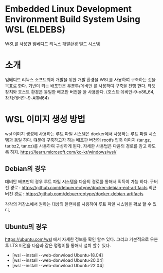 # Embedded Linux Development Environment Build System Using WSL (ELDEBS)
 WSL를 사용한 임베디드 리눅스 개발환경 빌드 시스템

# 소개
임베디드 리눅스 소프트웨어 개발을 위한 개발 환경을 WSL를 사용하여 구축하는 것을 목표로 한다.
기반이 되는 배포판은 우분투/데비안 를 사용하여 구축을 진행 한다.
타겟 장치와 호스트 환경은 동일한 배포판 버전을 을 사용한다. (호스트:데비안-9-x86_64, 장치:데비안-9-ARM64)

# WSL 이미지 생성 방법
wsl 이미지 생성에 사용하는 루트 파일 시스템은 docker에서 사용하는 루트 파일 시스템과 동일 하다.
떄문에 구축하고자 하는 배포판 버전의 rootfs 압축 이미지 (tar.gz, tar.bz2, tar.xz)를 사용하여 구성하게 된다.
자세한 사용법은 다음의 경로를 참고 하도록 하자. https://learn.microsoft.com/ko-kr/windows/wsl/

## Debian의 경우
데비안 배포판의 경우 루트 파일 시스템을 다음의 경로를 통해서 획득이 가능 하다.
구버전 경로 : https://github.com/debuerreotype/docker-debian-eol-artifacts
최근 버전 경로 : https://github.com/debuerreotype/docker-debian-artifacts

각각의 저장소에서 원하는 대상의 블랜치를 사용하여 루트 파일 시스템을 확보 할 수 있다.

## Ubuntu의 경우
https://ubuntu.com/wsl 에서 자세한 정보를 확인 할수 있다.
그리고 기본적으로 우분투 LTS 버전을 다음과 같은 명령어를 통해서 설치 할수 있다. 
- [wsl --install --web-donwload Ubuntu-18.04]
- [wsl --install --web-donwload Ubuntu-20.04]
- [wsl --install --web-donwload Ubuntu-22.04]
